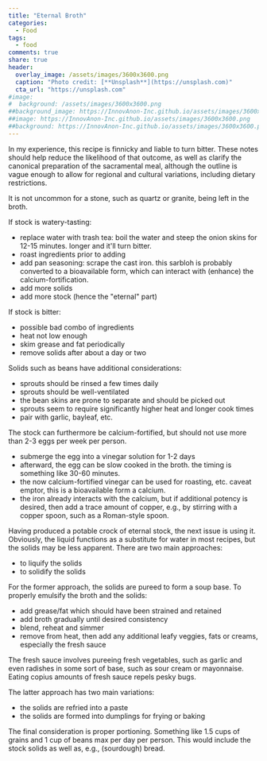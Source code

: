 ```yaml
---
title: "Eternal Broth"
categories:
  - Food
tags:
  - food
comments: true
share: true
header:
  overlay_image: /assets/images/3600x3600.png
  caption: "Photo credit: [**Unsplash**](https://unsplash.com)"
  cta_url: "https://unsplash.com"
#image:
#  background: /assets/images/3600x3600.png
##background_image: https://InnovAnon-Inc.github.io/assets/images/3600x3600.png
##image: https://InnovAnon-Inc.github.io/assets/images/3600x3600.png
##background: https://InnovAnon-Inc.github.io/assets/images/3600x3600.png
---
```


In my experience, this recipe is finnicky and liable to turn bitter.
These notes should help reduce the likelihood of that outcome,
as well as clarify the canonical preparation of the sacramental meal,
although the outline is vague enough to allow for regional and cultural
variations, including dietary restrictions.

It is not uncommon for a stone, such as quartz or granite,
being left in the broth.

If stock is watery-tasting:
- replace water with trash tea:
  boil the water and steep the onion skins for 12-15 minutes.
  longer and it'll turn bitter.
- roast ingredients prior to adding
- add pan seasoning:
  scrape the cast iron.
  this sarbloh is probably converted to a bioavailable form,
  which can interact with (enhance) the calcium-fortification.
- add more solids
- add more stock (hence the "eternal" part)

If stock is bitter:
- possible bad combo of ingredients
- heat not low enough
- skim grease and fat periodically
- remove solids after about a day or two

Solids such as beans have additional considerations:
- sprouts should be rinsed a few times daily
- sprouts should be well-ventilated
- the bean skins are prone to separate and should be picked out
- sprouts seem to require significantly higher heat and longer cook times
- pair with garlic, bayleaf, etc.

The stock can furthermore be calcium-fortified,
but should not use more than 2-3 eggs per week
per person.
- submerge the egg into a vinegar solution for 1-2 days
- afterward, the egg can be slow cooked in the broth.
  the timing is something like 30-60 minutes.
- the now calcium-fortified vinegar can be used for roasting, etc.
  caveat emptor, this is a bioavailable form a calcium.
- the iron already interacts with the calcium,
  but if additional potency is desired,
  then add a trace amount of copper,
  e.g., by stirring with a copper spoon,
  such as a Roman-style spoon.

Having produced a potable crock of eternal stock,
the next issue is using it.
Obviously, the liquid functions as a substitute for water
in most recipes,
but the solids may be less apparent.
There are two main approaches:
- to liquify  the solids
- to solidify the solids

For the former approach, the solids are pureed
to form a soup base.
To properly emulsify the broth and the solids:
- add grease/fat which should have been strained and retained
- add broth gradually until desired consistency
- blend, reheat and simmer
- remove from heat, then add any additional leafy veggies,
  fats or creams, especially the fresh sauce

The fresh sauce involves pureeing fresh vegetables,
such as garlic and even radishes in some sort of base,
such as sour cream or mayonnaise.
Eating copius amounts of fresh sauce repels pesky bugs.

The latter approach has two main variations:
- the solids are refried into a paste
- the solids are formed into dumplings for frying or baking

The final consideration is proper portioning.
Something like 1.5 cups of grains and 1 cup of beans
max per day per person.
This would include the stock solids as well as, e.g.,
(sourdough) bread.

